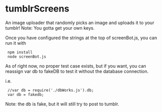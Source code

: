 # tumblrScreens
An image uploader that randomly picks an image and uploads it to your tumblr! Note: You gotta get your own keys.

Once you have configured the strings at the top of screenBot.js, you can run it with

     npm install
     node screenBot.js

As of right now, no proper test case exists, but if you want, you can reassign var db to fakeDB to test it without 
the database connection.

i.e. 

     //var db = require('./dbWorks.js').db;
     var db = fakedb;

Note: the db is fake, but it will still try to post to tumblr.
